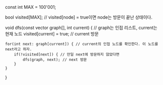 const int MAX = 100'001;

bool visited[MAX]; // visited[node] = true이면 node는 방문이 끝난 상태이다.

void dfs(const vector<int> graph[], int current) { // graph는 인접 리스트, current는 현재 노드
    visited[current] = true; // current 방문

    for(int next: graph[current]) { // current의 인접 노드를 확인한다. 이 노드를 next라고 하자.
        if(!visited[next]) { // 만일 next에 방문하지 않았다면
            dfs(graph, next); // next 방문
        }
    }
}